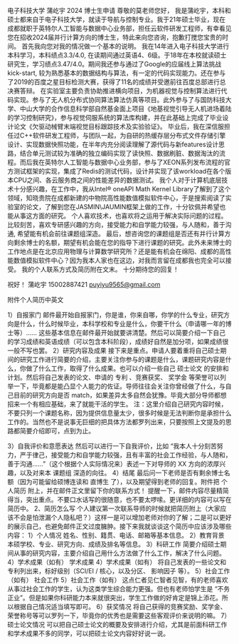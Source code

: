 电子科技大学 蒲屹宇 2024 博士生申请
尊敬的莫老师您好，
我是蒲屹宇，本科和硕士都来自于电子科技大学，就读于导航与控制专业。我于21年硕士毕业，现在成都就职于英特尔人工智能与数据中心业务部，担任云软件研发工程师，有幸看见您在招收2024届并行计算方向的博士生，特此来向您咨询，抱歉打搅您宝贵的时间。
首先我向您对我的情况做一个基本的说明。
我在14年进入电子科技大学进行本科学习，本科绩点3.3/4.0, 在读期间通过英语4、6级。于18年在本校就读硕士研究生，学习绩点3.47/4.0。期间我还参与通过了Google的应届线上算法挑战kick-start, 较为熟悉基本的数据结构与算法，有一定的代码实现能力。还在参与了2019的百度之星目标检测大赛，获得了11名的成绩并受邀前往百度总部进行总决赛答辩。
在实验室主要负责协助推进横向项目，为机器视觉与控制算法进行代码实现。参与了无人机分布式协同算法算法仿真等项目。此外参与了与国防科技大学、中山大学的合作信息科学部自然基金面上项目《地基视觉引导无人机进场着陆的学习控制研究》，参与视觉伺服系统的算法库构建，并在此基础上完成了毕业设计论文《欠驱动械臂末端视觉目标跟踪技术及实验验证》。
毕业后，我在深信服担任过C++软件研发工程师，与团队一起，为自研的热缓存层分布式文件存储引擎设计、实现数据快照功能，在半年内充分阅读理解了源代码与新features设计思路，结合单元测试较为准确的独立编码实现了读快照、数据刷脏、数据淘汰的流程。而后我在英特尔人工智能与数据中心业务部，参与了XEON系列发布流程的官方测试框架的实现，集成了Redis的测试代码，设计并实现了该workload在各个版本CPU之间、各云服务商之间的性能差异的数据测试。
我个人对于计算机底层技术十分感兴趣，在工作中，我从Intel® oneAPI Math Kernel Library了解到了这个领域，知晓贵院在成都新建的中物院高性能数值模拟软件中心，于是搜索阅读了实验室的论文，了解到您在JASMIN\JAUMIN框架上做的工作，十分钦佩并希望也能从事这方面的研究。
个人喜欢技术，也喜欢将之运用于解决实际问题的过程。比较刻苦，喜欢专研感兴趣的方向，接受能力和自学能力较强，与人随和，善于沟通, 希望能有机会前往课题组深造。
最后，想咨询您的课题组是否还有并行计算方向剩余博士的名额，期望有机会能在您的指导下进行课题的研究。此外未来博士的工作地点是在北京应用物理与计算数学研究所？还是能有机会在绵阳、成都的高性能数值模拟软件中心？因为我本人家也在这边，对我而言留在成都我也完全可以接受。
我的个人联系方式及简历附在文末。
十分期待您的回复！

祝好！
蒲屹宇
15002887421 puyiyu9565@gmail.com

附件个人简历中英文

1）自报家门
邮件最开始自报家门，你是谁，你来自哪，你学的什么专业，研究方向是什么，什么时候毕业，本科学校和专业是什么，你要干什么（申请哪一年的博士等）…… 这些基本信息在邮件最开始就要讲清楚。然后可以简要介绍一下自己的学习成绩和英语成绩（可以包含本科阶段），成绩好自然是加分项，如果成绩很一般不写也罢。
2）研究内容及成果
接下来是重点。申请人要着重将自己硕士期间的研究工作进行简要的介绍，主要关注你参与的课题是什么，课题研究内容是什么，你做了什么工作，取得了什么成果。也可以介绍一些自己
硕士论文
的安排和计划。然后将自己发表的论文、申请的
专利
、竞赛获奖、
奖学金
等荣誉可以列举一下，毕竟都是能凸显个人能力的佐证。导师往往会关注你曾经做了什么，与自己目前的研究方向是否 match，如果差异太多自然会犹豫。毕竟大部分导师都想招来一个有相应基础，来了就能干活的学生。
注：这里介绍自己研究内容时候，不要只列一个课题名称，因为提供信息量太少，很多时候是无法判断你是承担什么工作的。当然也不是说事无巨细的把具体方法都罗列出来，只要按照上文提及的思路都简要介绍即可，点到为止。

3）自我评价和意愿表达
然后可以进行一下自我评价，比如 “我本人十分刻苦努力，严于律己，接受能力和自学能力较强，且有丰富的社会工作经验，与人随和，善于沟通……”（这个根据个人实际情况来）表述一下对导师的 XX 方向的浓厚兴趣，以及对来本
课题组
深造的向往。
4）结尾
最后问一下老师是否有剩余博士名额（因为可能留给硕博连读和
直博生
了），以及期望得到老师的回复。附件把
个人简历
附上，并在邮件正文里留下你的联系方式！
提醒一下，邮件内容尽量精简得当，突出重点。不要口水话写的很随意，也不要太啰嗦。更详细的内容可以写在简历中。
2、简历怎么写
个人建议第一次联系导师的时候就把简历附上（大家应该不会是怕泄漏个人隐私吧？）这样一是可以增加老师对你的了解；二是可以更好的展示自己，也避免邮件正文过度臃肿。接下来我就谈谈这个简历中应该涉及哪些内容：
1）个人情况
姓名、性别、籍贯、电话、邮箱等基本信息。
2）教育背景
本硕学校、专业、研究方向、成绩及排名等信息。
3）科研工作
简要介绍硕士期间从事的研究内容，主要介绍自己用什么方法做了什么工作，解决了什么问题。
4）学术成果（如有）
学术成果
4）学术成果（如有）
将自己发表的一些论文和专利列出来，标好级别（SCI/EI / 核心，以及分区、
影响因子
等）。
5）社会工作（如有）
社会工作
5）社会工作（如有）
这点仁者见仁智者见智，有的老师喜欢从事过社会工作的学生，认为这类学生综合能力更强。但也有老师怕学生是 “不务正业”。但是如果你科研能力本来就很突出，学生工作做的好肯定是锦上添花。所以根据自己情况适当填写即可。
6）获奖情况
将自己获得的竞赛奖励、奖学金、荣誉称号等可以罗列一下，毕竟你的优秀也是需要这些客观评价来说明的嘛。
7）硕士论文情况
可以把自己硕士论文的概要及安排进行介绍，尤其是前面科研工作和学术成果不多的同学，可以把硕士论文内容好好说一说。

